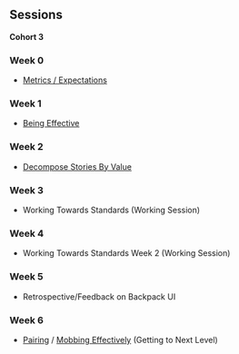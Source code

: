 ## Sessions
**Cohort 3**

### Week 0 

* [Metrics / Expectations](../topics/team_metrics.md)

### Week 1

* [Being Effective](../topics/team_lead_effectiveness.md)

### Week 2

* [Decompose Stories By Value](../topics/decompose_stories_by_value.md)

### Week 3

* Working Towards Standards (Working Session)

### Week 4

* Working Towards Standards Week 2 (Working Session)

### Week 5

* Retrospective/Feedback on Backpack UI

### Week 6

* [Pairing](../../pair_programming.md) / [Mobbing Effectively](../../mobbing.md) (Getting to Next Level)


#
